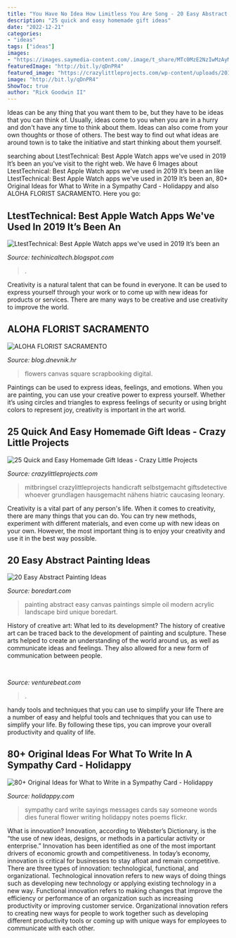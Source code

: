 ```yaml
---
title: "You Have No Idea How Limitless You Are Song - 20 Easy Abstract Painting Ideas"
description: "25 quick and easy homemade gift ideas"
date: "2022-12-21"
categories:
- "ideas"
tags: ["ideas"]
images:
- "https://images.saymedia-content.com/.image/t_share/MTc0MzE2NzIwMzAyMTM4ODc2/sympathy-card-sayings.jpg"
featuredImage: "http://bit.ly/qDnPR4"
featured_image: "https://crazylittleprojects.com/wp-content/uploads/2017/10/25-Easy-Handmade-Gifts-410x1024.png"
image: "http://bit.ly/qDnPR4"
ShowToc: true
author: "Rick Goodwin II"
---
```



Ideas can be any thing that you want them to be, but they have to be ideas that you can think of. Usually, ideas come to you when you are in a hurry and don't have any time to think about them. Ideas can also come from your own thoughts or those of others. The best way to find out what ideas are around town is to take the initiative and start thinking about them yourself.

	

		
searching about LtestTechnical: Best Apple Watch apps we&#039;ve used in 2019 It’s been an you've visit to the right web. We have 6 Images about LtestTechnical: Best Apple Watch apps we&#039;ve used in 2019 It’s been an like LtestTechnical: Best Apple Watch apps we&#039;ve used in 2019 It’s been an, 80+ Original Ideas for What to Write in a Sympathy Card - Holidappy and also ALOHA FLORIST SACRAMENTO. Here you go:
		
    
## LtestTechnical: Best Apple Watch Apps We&#039;ve Used In 2019 It’s Been An

<img loading=lazy src="https://lh5.googleusercontent.com/proxy/ySrKQaYjS9gyxh2LConac_MYYrkvyv99GhyQxVgDM9BghxFyJWdhKaaCnlq7_YRFvAjaE0W3Xm9NYb787dQylNm0D_PfdJZh3_w3sNhGYA=w1200-h630-p-k-no-nu" onerror="this.onerror=null;this.src='https://tse1.mm.bing.net/th?id=OIP.RpA6hGS32hc2VIVNEvtmXwHaEK&amp;pid=15.1';" alt="LtestTechnical: Best Apple Watch apps we&#039;ve used in 2019 It’s been an">

_Source: techinicaltech.blogspot.com_

>. 

	

Creativity is a natural talent that can be found in everyone. It can be used to express yourself through your work or to come up with new ideas for products or services. There are many ways to be creative and use creativity to improve the world.

    
## ALOHA FLORIST SACRAMENTO

<img loading=lazy src="http://bit.ly/qDnPR4" onerror="this.onerror=null;this.src='https://tse4.mm.bing.net/th?id=OIP.gDbNmunYa9CTHWE5L1ujyQHaFj&amp;pid=15.1';" alt="ALOHA FLORIST SACRAMENTO">

_Source: blog.dnevnik.hr_

>flowers canvas square scrapbooking digital. 

	

Paintings can be used to express ideas, feelings, and emotions.
When you are painting, you can use your creative power to express yourself. Whether it’s using circles and triangles to express feelings of security or using bright colors to represent joy, creativity is important in the art world.

    
## 25 Quick And Easy Homemade Gift Ideas - Crazy Little Projects

<img loading=lazy src="https://crazylittleprojects.com/wp-content/uploads/2017/10/25-Easy-Handmade-Gifts-410x1024.png" onerror="this.onerror=null;this.src='https://tse1.mm.bing.net/th?id=OIP.Yb1V8_hokAI7101EPjiI8AAAAA&amp;pid=15.1';" alt="25 Quick and Easy Homemade Gift Ideas - Crazy Little Projects">

_Source: crazylittleprojects.com_

>mitbringsel crazylittleprojects handicraft selbstgemacht giftsdetective whoever grundlagen hausgemacht nähens hiatric caucasing leonary. 

	

Creativity is a vital part of any person's life. When it comes to creativity, there are many things that you can do. You can try new methods, experiment with different materials, and even come up with new ideas on your own. However, the most important thing is to enjoy your creativity and use it in the best way possible.

    
## 20 Easy Abstract Painting Ideas

<img loading=lazy src="https://www.boredart.com/wp-content/uploads/2014/11/easy-abstract-painting-ideas-21.jpg" onerror="this.onerror=null;this.src='https://tse4.mm.bing.net/th?id=OIP.WYHQjVkvXiK8zf3HITNoegHaGZ&amp;pid=15.1';" alt="20 Easy Abstract Painting Ideas">

_Source: boredart.com_

>painting abstract easy canvas paintings simple oil modern acrylic landscape bird unique boredart. 

	

History of creative art: What led to its development?
The history of creative art can be traced back to the development of painting and sculpture. These arts helped to create an understanding of the world around us, as well as communicate ideas and feelings. They also allowed for a new form of communication between people.

    
## 

<img loading=lazy src="https://venturebeat.com/wp-content/uploads/2018/09/IMG_20180903_102707-1.jpg?w=757" onerror="this.onerror=null;this.src='https://tse3.mm.bing.net/th?id=OIP.Dnhhdm2edEw4m6F1HTB_ZgHaF3&amp;pid=15.1';" alt="">

_Source: venturebeat.com_

>. 

	

handy tools and techniques that you can use to simplify your life
There are a number of easy and helpful tools and techniques that you can use to simplify your life. By following these tips, you can improve your overall productivity and quality of life.

    
## 80+ Original Ideas For What To Write In A Sympathy Card - Holidappy

<img loading=lazy src="https://images.saymedia-content.com/.image/t_share/MTc0MzE2NzIwMzAyMTM4ODc2/sympathy-card-sayings.jpg" onerror="this.onerror=null;this.src='https://tse4.mm.bing.net/th?id=OIP.BmDPIesZAcDeWEO_eaqGgQHaEK&amp;pid=15.1';" alt="80+ Original Ideas for What to Write in a Sympathy Card - Holidappy">

_Source: holidappy.com_

>sympathy card write sayings messages cards say someone words dies funeral flower writing holidappy notes poems flickr. 

	

What is innovation?
Innovation, according to Webster’s Dictionary, is the “the use of new ideas, designs, or methods in a particular activity or enterprise.” Innovation has been identified as one of the most important drivers of economic growth and competitiveness. In today’s economy, innovation is critical for businesses to stay afloat and remain competitive. There are three types of innovation: technological, functional, and organizational.
Technological innovation refers to new ways of doing things such as developing new technology or applying existing technology in a new way. Functional innovation refers to making changes that improve the efficiency or performance of an organization such as increasing productivity or improving customer service. Organizational innovation refers to creating new ways for people to work together such as developing different productivity tools or coming up with unique ways for employees to communicate with each other.

